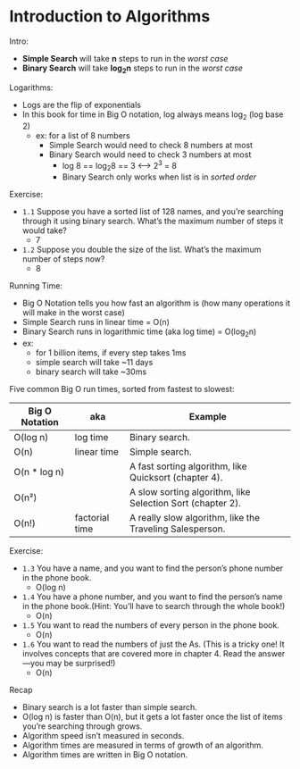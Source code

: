 # Introduction to Algorithms

Intro:
- **Simple Search** will take **n** steps to run in the *worst case*
- **Binary Search** will take **log<sub>2</sub>n** steps to run in the *worst case*

Logarithms:
- Logs are the flip of exponentials
- In this book for time in Big O notation, log always means log<sub>2</sub> (log base 2)
    - ex: for a list of 8 numbers
        - Simple Search would need to check 8 numbers at most
        - Binary Search would need to check 3 numbers at most
            - log 8 == log<sub>2</sub>8 == 3 <--> 2<sup>3</sup> = 8
            - Binary Search only works when list is in *sorted order*

Exercise:
- `1.1` Suppose you have a sorted list of 128 names, and you’re searching through it using binary search. What’s the maximum number of steps it would take?
    - 7
- `1.2` Suppose you double the size of the list. What’s the maximum number of steps now?
    - 8


Running Time:
- Big O Notation tells you how fast an algorithm is (how many operations it will make in the worst case)
- Simple Search runs in linear time                     = O(n)
- Binary Search runs in logarithmic time (aka log time) = O(log<sub>2</sub>n)
- ex:
    - for 1 billion items, if every step takes 1ms
    - simple search will take ~11 days
    - binary search will take ~30ms

Five common Big O run times, sorted from fastest to slowest:

| Big O Notation | aka | Example |
| --- | --- | --- |
| O(log n) | log time | Binary search. |
| O(n) | linear time | Simple search. |
| O(n * log n) |  | A fast sorting algorithm, like Quicksort (chapter 4). |
| O(n²) |  | A slow sorting algorithm, like Selection Sort (chapter 2). |
| O(n!) | factorial time | A really slow algorithm, like the Traveling Salesperson. |

Exercise:
- `1.3` You have a name, and you want to find the person’s phone number in the phone book.
    - O(log n)
- `1.4` You have a phone number, and you want to find the person’s name in the phone book.(Hint: You’ll have to search through the whole book!)
    - O(n)
- `1.5` You want to read the numbers of every person in the phone book.
    - O(n)
- `1.6` You want to read the numbers of just the As. (This is a tricky one! It involves concepts that are covered more in chapter 4. Read the answer—you may be surprised!)
    - O(n)

Recap
- Binary search is a lot faster than simple search.
- O(log n) is faster than O(n), but it gets a lot faster once the list of items you’re searching through grows.
- Algorithm speed isn’t measured in seconds.
- Algorithm times are measured in terms of growth of an algorithm.
- Algorithm times are written in Big O notation.